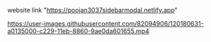 website link "https://poojan3037sidebarmodal.netlify.app"

https://user-images.githubusercontent.com/82094906/120180631-a0135000-c229-11eb-8860-9ae0da601655.mp4
